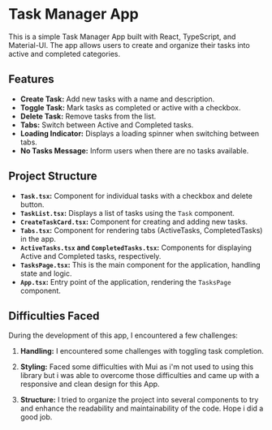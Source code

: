 # Task Manager App

This is a simple Task Manager App built with React, TypeScript, and Material-UI. The app allows users to create and organize their tasks into active and completed categories.

## Features

- **Create Task:** Add new tasks with a name and description.
- **Toggle Task:** Mark tasks as completed or active with a checkbox.
- **Delete Task:** Remove tasks from the list.
- **Tabs:** Switch between Active and Completed tasks.
- **Loading Indicator:** Displays a loading spinner when switching between tabs.
- **No Tasks Message:** Inform users when there are no tasks available.

## Project Structure

- **`Task.tsx`:** Component for individual tasks with a checkbox and delete button.
- **`TaskList.tsx`:** Displays a list of tasks using the `Task` component.
- **`CreateTaskCard.tsx`:** Component for creating and adding new tasks.
- **`Tabs.tsx`:** Component for rendering tabs (ActiveTasks, CompletedTasks) in the app.
- **`ActiveTasks.tsx` and `CompletedTasks.tsx`:** Components for displaying Active and Completed tasks, respectively.
- **`TasksPage.tsx`:** This is the main component for the application, handling state and logic.
- **`App.tsx`:** Entry point of the application, rendering the `TasksPage` component.


## Difficulties Faced

During the development of this app, I encountered a few challenges:

1. **Handling:** I encountered some challenges with toggling task completion.

2. **Styling:** Faced some difficulties with Mui as i'm not used to using this library but i was able to overcome those difficulties and came up with a responsive and clean design for this App.

3. **Structure:** I tried to organize the project into several components to try and enhance the readability and maintainability of the code. Hope i did a good job.




